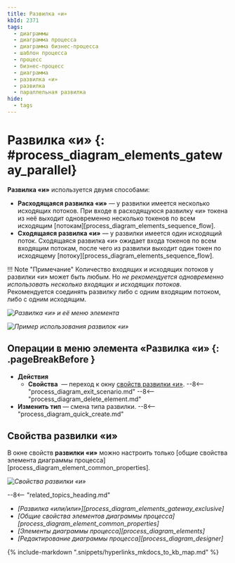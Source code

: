 ```yaml
---
title: Развилка «и»
kbId: 2371
tags:
  - диаграммы
  - диаграмма процесса
  - диаграмма бизнес-процесса
  - шаблон процесса
  - процесс
  - бизнес-процесс
  - диаграмма
  - развилка «и»
  - развилка
  - параллельная развилка
hide:
  - tags
---
```

# Развилка «и» {: #process_diagram_elements_gateway_parallel}

**Развилка «и»** используется двумя способами:

* **Расходящаяся развилка «и»** — у развилки имеется несколько исходящих потоков. При входе в расходящуюся развилку «и» токена из неё выходит одновременно несколько токенов по всем исходящим [потокам][process_diagram_elements_sequence_flow].
* **Сходящаяся развилка «и»** — у развилки имеется один исходящий поток. Сходящаяся развилка «и» ожидает входа токенов по всем входящим потокам, после чего из развилки выходит один токен по исходящему [потоку][process_diagram_elements_sequence_flow].

!!! Note "Примечание"
    Количество входящих и исходящих потоков у развилки «и» может быть любым. Но _не рекомендуется одновременно использовать несколько входящих и исходящих потоков_. Рекомендуется соединять развилку либо с одним входящим потоком, либо с одним исходящим.

*![Развилка «и» и её меню элемента](parallel_gateway.png)*

*![Пример использования развилок «и»](parallel_gateway_example.png)*

## Операции в меню элемента «Развилка «и» {: .pageBreakBefore }

- **Действия**
    - **Свойства** <i class="fa-light fa-gear"></i> — переход к окну [свойств развилки «и»](#свойства-развилки-и).
    --8<-- "process_diagram_exit_scenario.md"
    --8<-- "process_diagram_delete_element.md"
- **Изменить тип** — смена типа развилки.
--8<-- "process_diagram_quick_create.md"

## Свойства развилки «и»

В окне свойств **развилки «и»** можно настроить только [общие свойства элемента диаграммы процесса][process_diagram_element_common_properties].

*![Свойства развилки «и»](parallel_gateway_general_properties.png)*

<div class="relatedTopics">

--8<-- "related_topics_heading.md"

- *[Развилка «или/или»][process_diagram_elements_gateway_exclusive]*
- *[Общие свойства элементов диаграммы процесса][process_diagram_element_common_properties]*
- *[Элементы диаграммы процесса][process_diagram_elements]*
- *[Редактирование диаграммы процесса][process_diagram_designer]*

</div>

{% include-markdown ".snippets/hyperlinks_mkdocs_to_kb_map.md" %}
